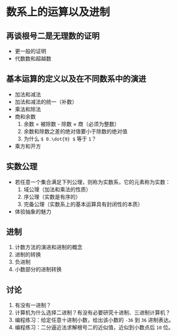 # 数系上的运算以及进制

		
## 再谈根号二是无理数的证明

- 更一般的证明
- 代数数和超越数

		
## 基本运算的定义以及在不同数系中的演进

- 加法和减法
- 加法和减法的统一（补数）
- 乘法和除法
- 商和余数
   1. 余数 = 被除数 - 除数 × 商（必须为整数）
   1. 余数和除数之差的绝对值要小于除数的绝对值
   1. 为什么 `$ 0.\dot{9} $` 等于 `1`？
- 乘方和开方

		
## 实数公理

- 若任意一个集合满足下列公理，则称为实数系，它的元素称为实数：
  1. 域公理（加法和乘法的性质）
  1. 序公理（实数是有序的）
  1. 完备公理（实数系上的基本运算具有封闭性的本质）
- 体验抽象的魅力

		
## 进制

1. 计数方法的演进和进制的概念
1. 进制的转换
1. 负进制
1. 小数部分的进制转换

		
## 讨论

1. 有没有一进制？
1. 计算机为什么选择二进制？有没有必要研究十进制、三进制计算机？
1. 编程练习：给定任意十进制小数，给出该小数的 `-36` 到 `36` 进制表达。
1. 编程练习：二分逼近法求解根号二的近似值，近似到小数点后 `10` 位。


